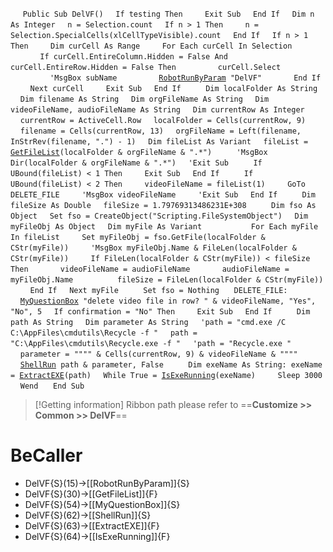 &nbsp;&nbsp;&nbsp;&nbsp;
`Public Sub DelVF()`
&nbsp;&nbsp;&nbsp;&nbsp;`If testing Then`
&nbsp;&nbsp;&nbsp;&nbsp;&nbsp;&nbsp;&nbsp;&nbsp;`Exit Sub`
&nbsp;&nbsp;&nbsp;&nbsp;`End If`
&nbsp;&nbsp;&nbsp;&nbsp;`Dim n As Integer`
&nbsp;&nbsp;&nbsp;&nbsp;`n = Selection.count`
&nbsp;&nbsp;&nbsp;&nbsp;`If n > 1 Then`
&nbsp;&nbsp;&nbsp;&nbsp;&nbsp;&nbsp;&nbsp;&nbsp;`n = Selection.SpecialCells(xlCellTypeVisible).count`
&nbsp;&nbsp;&nbsp;&nbsp;`End If`
&nbsp;&nbsp;&nbsp;&nbsp;`If n > 1 Then`
&nbsp;&nbsp;&nbsp;&nbsp;&nbsp;&nbsp;&nbsp;&nbsp;`Dim curCell As Range`
&nbsp;&nbsp;&nbsp;&nbsp;&nbsp;&nbsp;&nbsp;&nbsp;`For Each curCell In Selection`
&nbsp;&nbsp;&nbsp;&nbsp;&nbsp;&nbsp;&nbsp;&nbsp;&nbsp;&nbsp;&nbsp;&nbsp;`If curCell.EntireColumn.Hidden = False And curCell.EntireRow.Hidden = False Then`
&nbsp;&nbsp;&nbsp;&nbsp;&nbsp;&nbsp;&nbsp;&nbsp;&nbsp;&nbsp;&nbsp;&nbsp;&nbsp;&nbsp;&nbsp;&nbsp;`curCell.Select`
&nbsp;&nbsp;&nbsp;&nbsp;&nbsp;&nbsp;&nbsp;&nbsp;&nbsp;&nbsp;&nbsp;&nbsp;&nbsp;&nbsp;&nbsp;&nbsp;`'MsgBox subName`
&nbsp;&nbsp;&nbsp;&nbsp;&nbsp;&nbsp;&nbsp;&nbsp;&nbsp;&nbsp;&nbsp;&nbsp;&nbsp;&nbsp;&nbsp;&nbsp;[`RobotRunByParam`](RobotRunByParam)` "DelVF"`
&nbsp;&nbsp;&nbsp;&nbsp;&nbsp;&nbsp;&nbsp;&nbsp;&nbsp;&nbsp;&nbsp;&nbsp;`End If`
&nbsp;&nbsp;&nbsp;&nbsp;&nbsp;&nbsp;&nbsp;&nbsp;`Next curCell`
&nbsp;&nbsp;&nbsp;&nbsp;&nbsp;&nbsp;&nbsp;&nbsp;`Exit Sub`
&nbsp;&nbsp;&nbsp;&nbsp;`End If`
&nbsp;&nbsp;&nbsp;&nbsp;
&nbsp;&nbsp;&nbsp;&nbsp;`Dim localFolder As String`
&nbsp;&nbsp;&nbsp;&nbsp;`Dim filename As String`
&nbsp;&nbsp;&nbsp;&nbsp;`Dim orgFileName As String`
&nbsp;&nbsp;&nbsp;&nbsp;`Dim videoFileName, audioFileName As String`
&nbsp;&nbsp;&nbsp;&nbsp;`Dim currentRow As Integer`
&nbsp;&nbsp;&nbsp;&nbsp;`currentRow = ActiveCell.Row`
&nbsp;&nbsp;&nbsp;&nbsp;`localFolder = Cells(currentRow, 9)`
&nbsp;&nbsp;&nbsp;&nbsp;`filename = Cells(currentRow, 13)`
&nbsp;&nbsp;&nbsp;&nbsp;`orgFileName = Left(filename, InStrRev(filename, ".") - 1)`
&nbsp;&nbsp;&nbsp;&nbsp;`Dim fileList As Variant`
&nbsp;&nbsp;&nbsp;&nbsp;`fileList = `[`GetFileList`](GetFileList)`(localFolder & orgFileName & ".*")`
&nbsp;&nbsp;&nbsp;&nbsp;
&nbsp;&nbsp;&nbsp;&nbsp;`'MsgBox Dir(localFolder & orgFileName & ".*")`
&nbsp;&nbsp;&nbsp;&nbsp;`'Exit Sub`
&nbsp;&nbsp;&nbsp;&nbsp;
&nbsp;&nbsp;&nbsp;&nbsp;`If UBound(fileList) < 1 Then`
&nbsp;&nbsp;&nbsp;&nbsp;&nbsp;&nbsp;&nbsp;&nbsp;`Exit Sub`
&nbsp;&nbsp;&nbsp;&nbsp;`End If`
&nbsp;&nbsp;&nbsp;&nbsp;
&nbsp;&nbsp;&nbsp;&nbsp;`If UBound(fileList) < 2 Then`
&nbsp;&nbsp;&nbsp;&nbsp;&nbsp;&nbsp;&nbsp;&nbsp;`videoFileName = fileList(1)`
&nbsp;&nbsp;&nbsp;&nbsp;&nbsp;&nbsp;&nbsp;&nbsp;`GoTo DELETE_FILE`
&nbsp;&nbsp;&nbsp;&nbsp;&nbsp;&nbsp;&nbsp;&nbsp;`'MsgBox videoFileName`
&nbsp;&nbsp;&nbsp;&nbsp;&nbsp;&nbsp;&nbsp;&nbsp;`'Exit Sub`
&nbsp;&nbsp;&nbsp;&nbsp;`End If`
&nbsp;&nbsp;&nbsp;&nbsp;
&nbsp;&nbsp;&nbsp;&nbsp;`Dim fileSize As Double`
&nbsp;&nbsp;&nbsp;&nbsp;`fileSize = 1.79769313486231E+308`
&nbsp;&nbsp;&nbsp;&nbsp;
&nbsp;&nbsp;&nbsp;&nbsp;`Dim fso As Object`
&nbsp;&nbsp;&nbsp;&nbsp;`Set fso = CreateObject("Scripting.FileSystemObject")`
&nbsp;&nbsp;&nbsp;&nbsp;`Dim myFileObj As Object`
&nbsp;&nbsp;&nbsp;&nbsp;`Dim myFile As Variant`
&nbsp;&nbsp;&nbsp;&nbsp;
&nbsp;&nbsp;&nbsp;&nbsp;
&nbsp;&nbsp;&nbsp;&nbsp;
&nbsp;&nbsp;&nbsp;&nbsp;`For Each myFile In fileList`
&nbsp;&nbsp;&nbsp;&nbsp;&nbsp;&nbsp;&nbsp;&nbsp;`Set myFileObj = fso.GetFile(localFolder & CStr(myFile))`
&nbsp;&nbsp;&nbsp;&nbsp;&nbsp;&nbsp;&nbsp;&nbsp;`'MsgBox myFileObj.Name & FileLen(localFolder & CStr(myFile))`
&nbsp;&nbsp;&nbsp;&nbsp;&nbsp;&nbsp;&nbsp;&nbsp;`If FileLen(localFolder & CStr(myFile)) < fileSize Then`
&nbsp;&nbsp;&nbsp;&nbsp;&nbsp;&nbsp;&nbsp;&nbsp;&nbsp;&nbsp;&nbsp;&nbsp;`videoFileName = audioFileName`
&nbsp;&nbsp;&nbsp;&nbsp;&nbsp;&nbsp;&nbsp;&nbsp;&nbsp;&nbsp;&nbsp;&nbsp;`audioFileName = myFileObj.Name`
&nbsp;&nbsp;&nbsp;&nbsp;
&nbsp;&nbsp;&nbsp;&nbsp;&nbsp;&nbsp;&nbsp;&nbsp;&nbsp;&nbsp;&nbsp;&nbsp;`fileSize = FileLen(localFolder & CStr(myFile))`
&nbsp;&nbsp;&nbsp;&nbsp;&nbsp;&nbsp;&nbsp;&nbsp;`End If`
&nbsp;&nbsp;&nbsp;&nbsp;`Next myFile`
&nbsp;&nbsp;&nbsp;&nbsp;
&nbsp;&nbsp;&nbsp;&nbsp;`Set fso = Nothing`
&nbsp;&nbsp;&nbsp;&nbsp;
`DELETE_FILE:`
&nbsp;&nbsp;&nbsp;&nbsp;[`MyQuestionBox`](MyQuestionBox)` "delete video file in row? " & videoFileName, "Yes", "No", 5`
&nbsp;&nbsp;&nbsp;&nbsp;`If confirmation = "No" Then`
&nbsp;&nbsp;&nbsp;&nbsp;&nbsp;&nbsp;&nbsp;&nbsp;`Exit Sub`
&nbsp;&nbsp;&nbsp;&nbsp;`End If`
&nbsp;&nbsp;&nbsp;&nbsp;
&nbsp;&nbsp;&nbsp;&nbsp;`Dim path As String`
&nbsp;&nbsp;&nbsp;&nbsp;`Dim parameter As String`
&nbsp;&nbsp;&nbsp;&nbsp;`'path = "cmd.exe /C C:\AppFiles\cmdutils\Recycle -f "`
&nbsp;&nbsp;&nbsp;&nbsp;`path = "C:\AppFiles\cmdutils\Recycle.exe -f "`
&nbsp;&nbsp;&nbsp;&nbsp;`'path = "Recycle.exe "`
&nbsp;&nbsp;&nbsp;&nbsp;
&nbsp;&nbsp;&nbsp;&nbsp;`parameter = """" & Cells(currentRow, 9) & videoFileName & """"`
&nbsp;&nbsp;&nbsp;&nbsp;
&nbsp;&nbsp;&nbsp;&nbsp;[`ShellRun`](ShellRun)` path & parameter, False`
&nbsp;&nbsp;&nbsp;&nbsp;
&nbsp;&nbsp;&nbsp;&nbsp;`Dim exeName As String: exeName = `[`ExtractEXE`](ExtractEXE)`(path)`
&nbsp;&nbsp;&nbsp;&nbsp;`While True = `[`IsExeRunning`](IsExeRunning)`(exeName)`
&nbsp;&nbsp;&nbsp;&nbsp;&nbsp;&nbsp;&nbsp;&nbsp;`Sleep 3000`
&nbsp;&nbsp;&nbsp;&nbsp;`Wend`
&nbsp;&nbsp;&nbsp;&nbsp;
`End Sub`


> [!Getting information]
> Ribbon path please refer to ==**Customize >> Common >> DelVF**==


# BeCaller
- DelVF{S}(15)->[[RobotRunByParam]]{S}
- DelVF{S}(30)->[[GetFileList]]{F}
- DelVF{S}(54)->[[MyQuestionBox]]{S}
- DelVF{S}(62)->[[ShellRun]]{S}
- DelVF{S}(63)->[[ExtractEXE]]{F}
- DelVF{S}(64)->[[IsExeRunning]]{F}

